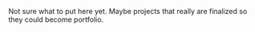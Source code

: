 Not sure what to put here yet. Maybe projects that really are finalized so they could become portfolio.
